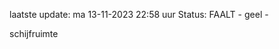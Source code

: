 laatste update: 
ma 13-11-2023 22:58   uur 
Status: FAALT - geel - 
<div class="service Y">schijfruimte</div>